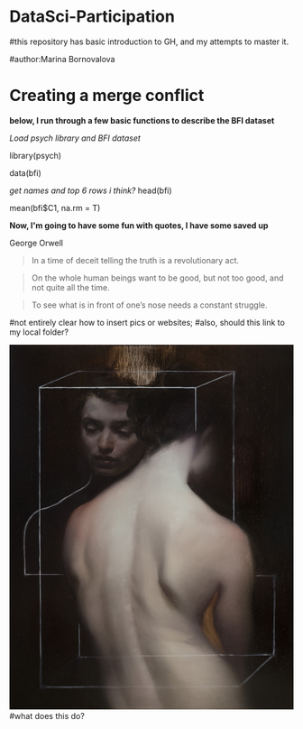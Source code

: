 # DataSci-Participation

#this repository has basic introduction to GH, and my attempts to master it. 

#author:Marina Bornovalova

# Creating a merge conflict

**below, I run through a few basic functions to describe the BFI dataset**

*Load psych library and BFI dataset*

library(psych)

data(bfi)

*get names and top 6 rows i think?*
head(bfi)

mean(bfi$C1, na.rm = T)

**Now, I'm going to have some fun with quotes, I have some saved up**

George Orwell

>In a time of deceit telling the truth is a revolutionary act.

>On the whole human beings want to be good, 
>but not too good, and not quite all the time.

>To see what is in front of one’s nose needs a constant struggle.

#not entirely clear how to insert pics or websites; 
#also, should this link to my local folder? 

![Painting](Painting.jpg)
#what does this do?

<!-- Format: ![Alt Text](url) -->


